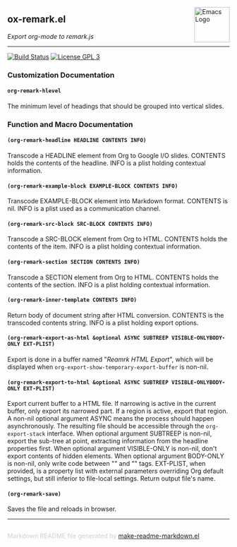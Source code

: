 <a href="http://github.com/coldnew/org-remark"><img src="https://www.gnu.org/software/emacs/images/emacs.png" alt="Emacs Logo" width="80" height="80" align="right"></a>
## ox-remark.el
*Export org-mode to remark.js*

---
[![Build Status](https://travis-ci.org/coldnew/org-remark.svg?branch=master)](https://travis-ci.org/coldnew/org-remark)
[![License GPL 3](https://img.shields.io/badge/license-GPL_3-green.svg?dummy)](http://www.gnu.org/licenses/gpl-3.0.txt)



### Customization Documentation

#### `org-remark-hlevel`

The minimum level of headings that should be grouped into vertical slides.

### Function and Macro Documentation

#### `(org-remark-headline HEADLINE CONTENTS INFO)`

Transcode a HEADLINE element from Org to Google I/O slides.
CONTENTS holds the contents of the headline. INFO is a plist
holding contextual information.

#### `(org-remark-example-block EXAMPLE-BLOCK CONTENTS INFO)`

Transcode EXAMPLE-BLOCK element into Markdown format.
CONTENTS is nil.  INFO is a plist used as a communication
channel.

#### `(org-remark-src-block SRC-BLOCK CONTENTS INFO)`

Transcode a SRC-BLOCK element from Org to HTML.
CONTENTS holds the contents of the item.  INFO is a plist holding
contextual information.

#### `(org-remark-section SECTION CONTENTS INFO)`

Transcode a SECTION element from Org to HTML.
CONTENTS holds the contents of the section. INFO is a plist
holding contextual information.

#### `(org-remark-inner-template CONTENTS INFO)`

Return body of document string after HTML conversion.
CONTENTS is the transcoded contents string.  INFO is a plist
holding export options.

#### `(org-remark-export-as-html &optional ASYNC SUBTREEP VISIBLE-ONLYBODY-ONLY EXT-PLIST)`


Export is done in a buffer named "*Reamrk HTML Export*", which
will be displayed when `org-export-show-temporary-export-buffer`
is non-nil.

#### `(org-remark-export-to-html &optional ASYNC SUBTREEP VISIBLE-ONLYBODY-ONLY EXT-PLIST)`

Export current buffer to a HTML file.
If narrowing is active in the current buffer, only export its
narrowed part.
If a region is active, export that region.
A non-nil optional argument ASYNC means the process should happen
asynchronously.  The resulting file should be accessible through
the `org-export-stack` interface.
When optional argument SUBTREEP is non-nil, export the sub-tree
at point, extracting information from the headline properties
first.
When optional argument VISIBLE-ONLY is non-nil, don't export
contents of hidden elements.
When optional argument BODY-ONLY is non-nil, only write code
between "<body>" and "</body>" tags.
EXT-PLIST, when provided, is a property list with external
parameters overriding Org default settings, but still inferior to
file-local settings.
Return output file's name.

#### `(org-remark-save)`

Saves the file and reloads in browser.

-----
<div style="padding-top:15px;color: #d0d0d0;">
Markdown README file generated by
<a href="https://github.com/mgalgs/make-readme-markdown">make-readme-markdown.el</a>
</div>
